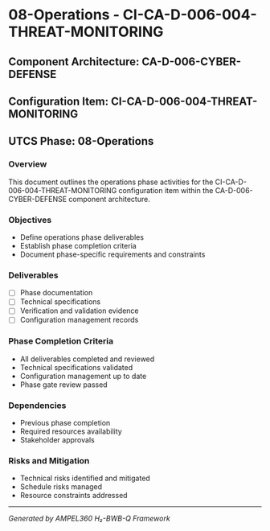 # 08-Operations - CI-CA-D-006-004-THREAT-MONITORING

## Component Architecture: CA-D-006-CYBER-DEFENSE
## Configuration Item: CI-CA-D-006-004-THREAT-MONITORING
## UTCS Phase: 08-Operations

### Overview
This document outlines the operations phase activities for the CI-CA-D-006-004-THREAT-MONITORING configuration item within the CA-D-006-CYBER-DEFENSE component architecture.

### Objectives
- Define operations phase deliverables
- Establish phase completion criteria
- Document phase-specific requirements and constraints

### Deliverables
- [ ] Phase documentation
- [ ] Technical specifications
- [ ] Verification and validation evidence
- [ ] Configuration management records

### Phase Completion Criteria
- All deliverables completed and reviewed
- Technical specifications validated
- Configuration management up to date
- Phase gate review passed

### Dependencies
- Previous phase completion
- Required resources availability
- Stakeholder approvals

### Risks and Mitigation
- Technical risks identified and mitigated
- Schedule risks managed
- Resource constraints addressed

---
*Generated by AMPEL360 H₂-BWB-Q Framework*
